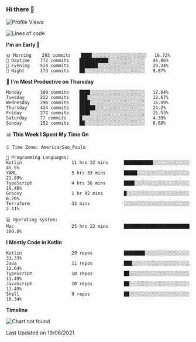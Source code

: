 ### Hi there 👋

<!--
**fernandonogueira/fernandonogueira** is a ✨ _special_ ✨ repository because its `README.md` (this file) appears on your GitHub profile.

Here are some ideas to get you started:

- 🔭 I’m currently working on ...
- 🌱 I’m currently learning ...
- 👯 I’m looking to collaborate on ...
- 🤔 I’m looking for help with ...
- 💬 Ask me about ...
- 📫 How to reach me: ...
- 😄 Pronouns: ...
- ⚡ Fun fact: ...
-->

<!--START_SECTION:waka-->
![Profile Views](http://img.shields.io/badge/Profile%20Views-0-blue)

![Lines of code](https://img.shields.io/badge/From%20Hello%20World%20I%27ve%20Written-571006%20lines%20of%20code-blue)

**I'm an Early 🐤** 

```text
🌞 Morning    293 commits    ████░░░░░░░░░░░░░░░░░░░░░   16.72% 
🌆 Daytime    772 commits    ███████████░░░░░░░░░░░░░░   44.06% 
🌃 Evening    514 commits    ███████░░░░░░░░░░░░░░░░░░   29.34% 
🌙 Night      173 commits    ██░░░░░░░░░░░░░░░░░░░░░░░   9.87%

```
📅 **I'm Most Productive on Thursday** 

```text
Monday       309 commits    ████░░░░░░░░░░░░░░░░░░░░░   17.64% 
Tuesday      222 commits    ███░░░░░░░░░░░░░░░░░░░░░░   12.67% 
Wednesday    296 commits    ████░░░░░░░░░░░░░░░░░░░░░   16.89% 
Thursday     424 commits    ██████░░░░░░░░░░░░░░░░░░░   24.2% 
Friday       272 commits    ████░░░░░░░░░░░░░░░░░░░░░   15.53% 
Saturday     77 commits     █░░░░░░░░░░░░░░░░░░░░░░░░   4.39% 
Sunday       152 commits    ██░░░░░░░░░░░░░░░░░░░░░░░   8.68%

```


📊 **This Week I Spent My Time On** 

```text
⌚︎ Time Zone: America/Sao_Paulo

💬 Programming Languages: 
Kotlin                   11 hrs 32 mins      ███████████░░░░░░░░░░░░░░   45.5% 
YAML                     5 hrs 33 mins       █████░░░░░░░░░░░░░░░░░░░░   21.89% 
TypeScript               4 hrs 56 mins       ████░░░░░░░░░░░░░░░░░░░░░   19.46% 
Groovy                   1 hr 42 mins        █░░░░░░░░░░░░░░░░░░░░░░░░   6.76% 
Terraform                32 mins             ░░░░░░░░░░░░░░░░░░░░░░░░░   2.11%

💻 Operating System: 
Mac                      25 hrs 22 mins      █████████████████████████   100.0%

```

**I Mostly Code in Kotlin** 

```text
Kotlin                   29 repos            ████████░░░░░░░░░░░░░░░░░   33.33% 
Java                     11 repos            ███░░░░░░░░░░░░░░░░░░░░░░   12.64% 
TypeScript               10 repos            ██░░░░░░░░░░░░░░░░░░░░░░░   11.49% 
JavaScript               10 repos            ██░░░░░░░░░░░░░░░░░░░░░░░   11.49% 
Shell                    9 repos             ██░░░░░░░░░░░░░░░░░░░░░░░   10.34%

```


**Timeline**

![Chart not found](https://raw.githubusercontent.com/fernandonogueira/fernandonogueira/master/charts/bar_graph.png) 


 Last Updated on 19/06/2021
<!--END_SECTION:waka-->
